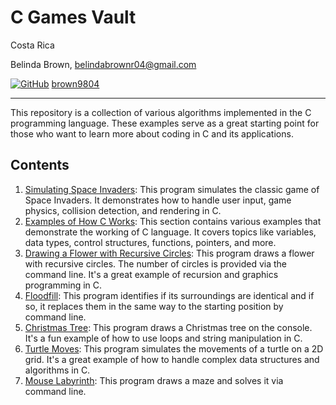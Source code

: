 # C Games Vault

Costa Rica

Belinda Brown, belindabrownr04@gmail.com

[![GitHub](https://img.shields.io/badge/--181717?logo=github&logoColor=ffffff)](https://github.com/)
[brown9804](https://github.com/brown9804)

----------

This repository is a collection of various algorithms implemented in the C programming language. These examples serve as a great starting point for those who want to learn more about coding in C and its applications.

## Contents

1. [Simulating Space Invaders](./1_SpaceInvaders/README.md): This program simulates the classic game of Space Invaders. It demonstrates how to handle user input, game physics, collision detection, and rendering in C.
2. [Examples of How C Works](./2_BeginnerExercises/README.md): This section contains various examples that demonstrate the working of C language. It covers topics like variables, data types, control structures, functions, pointers, and more.
3. [Drawing a Flower with Recursive Circles](./3_CircleFlowers/README.md): This program draws a flower with recursive circles. The number of circles is provided via the command line. It's a great example of recursion and graphics programming in C.
4. [Floodfill](./4_Floodfill/README.md): This program identifies if its surroundings are identical and if so, it replaces them in the same way to the starting position by command line.
5. [Christmas Tree](./5_ChristmasTree/README.md): This program draws a Christmas tree on the console. It's a fun example of how to use loops and string manipulation in C.
6. [Turtle Moves](./6_TurtlesMoves/README.md): This program simulates the movements of a turtle on a 2D grid. It's a great example of how to handle complex data structures and algorithms in C.
7. [Mouse Labyrinth](./7_MouseLabyrinth/README.md): This program draws a maze and solves it via command line.
